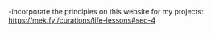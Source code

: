 -incorporate the principles on this website for my projects: https://mek.fyi/curations/life-lessons#sec-4

